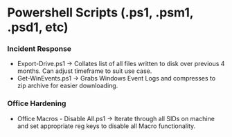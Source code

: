 # Powershell Scripts (.ps1, .psm1, .psd1, etc)





### Incident Response
- Export-Drive.ps1 -> Collates list of all files written to disk over previous 4 months. Can adjust timeframe to suit use case.
- Get-WinEvents.ps1 -> Grabs Windows Event Logs and compresses to zip archive for easier downloading.


### Office Hardening
- Office Macros - Disable All.ps1 -> Iterate through all SIDs on machine and set appropriate reg keys to disable all Macro functionality.
